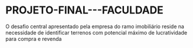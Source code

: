 # PROJETO-FINAL---FACULDADE
O desafio central apresentado pela empresa do ramo imobiliário reside na necessidade de identificar terrenos com potencial máximo de lucratividade para compra e revenda
